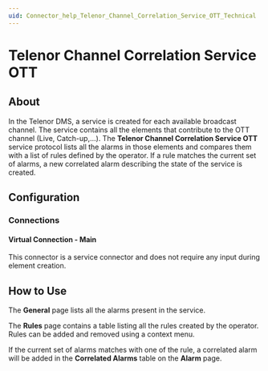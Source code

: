 ```yaml
---
uid: Connector_help_Telenor_Channel_Correlation_Service_OTT_Technical
---
```


# Telenor Channel Correlation Service OTT

## About

In the Telenor DMS, a service is created for each available broadcast channel. The service contains all the elements that contribute to the OTT channel (Live, Catch-up,...). The **Telenor Channel Correlation Service OTT** service protocol lists all the alarms in those elements and compares them with a list of rules defined by the operator. If a rule matches the current set of alarms, a new correlated alarm describing the state of the service is created.

## Configuration

### Connections

#### Virtual Connection - Main

This connector is a service connector and does not require any input during element creation.

## How to Use

The **General** page lists all the alarms present in the service.

The **Rules** page contains a table listing all the rules created by the operator. Rules can be added and removed using a context menu.

If the current set of alarms matches with one of the rule, a correlated alarm will be added in the **Correlated Alarms** table on the **Alarm** page.
